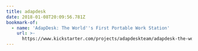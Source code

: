 ```yaml
---
title: adapdesk
date: 2018-01-08T20:09:56.781Z
bookmark-of:
  - name: 'AdapDesk: The World''s First Portable Work Station'
    url: >-
      https://www.kickstarter.com/projects/adapdeskteam/adapdesk-the-worlds-best-portable-device-desk
---
```


